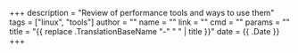 +++
description = "Review of performance tools and ways to use them"
tags = ["linux", "tools"]
author = ""
name = ""
link = ""
cmd = ""
params = ""
title = "{{ replace .TranslationBaseName "-" " " | title }}"
date = {{ .Date }}
+++
